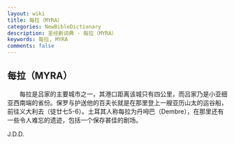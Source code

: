 ```yaml
---
layout: wiki
title: 每拉（MYRA）
categories: NewBibleDictionary
description: 圣经新词典 - 每拉（MYRA）
keywords: 每拉, MYRA
comments: false
---
```


## 每拉（MYRA）

　　每拉是吕家的主要城市之一，其港口距离该城只有四公里，而吕家乃是小亚细亚西南端的省份。保罗与护送他的百夫长就是在那里登上一艘亚历山太的运谷船，前往义大利去（徒廿七5-6）。土耳其人称每拉为丹呣巴（Dembre），在那里还有一些令人难忘的遗迹，包括一个保存甚佳的剧场。

J.D.D.








